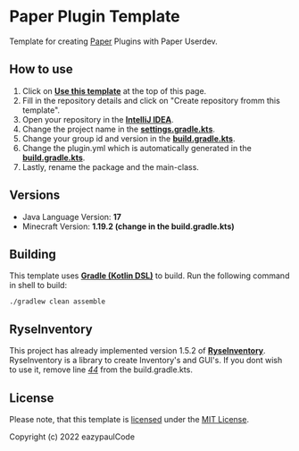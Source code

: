 # Paper Plugin Template

Template for creating [Paper](https://papermc.io) Plugins with Paper Userdev.

## How to use

1. Click on [**Use this template**](../../generate) at the top of this page.
2. Fill in the repository details and click on "Create repository fromm this template".
3. Open your repository in the [**IntelliJ IDEA**](https://www.jetbrains.com/de-de/idea/).
4. Change the project name in the [**settings.gradle.kts**](/settings.gradle.kts#L1).
5. Change your group id and version in the [**build.gradle.kts**](/build.gradle.kts#L10-L11).
6. Change the plugin.yml which is automatically generated in the [**build.gradle.kts**](/build.gradle.kts#L47-L55).
7. Lastly, rename the package and the main-class.

## Versions

- Java Language Version: **17**
- Minecraft Version: **1.19.2 (change in the build.gradle.kts)**

## Building

This template uses [**Gradle (Kotlin DSL)**](https://docs.gradle.org/current/userguide/kotlin_dsl.html) to build.
Run the following command in shell to build:
```shell
./gradlew clean assemble
```

## RyseInventory
This project has already implemented version 1.5.2 of [**RyseInventory**](https://github.com/Rysefoxx/RyseInventory).
RyseInventory is a library to create Inventory's and GUI's. If you dont wish to use it, remove line [*44*](/build.gradle.kts#L44) from the build.gradle.kts.

## License

Please note, that this template is [licensed](LICENSE) under the [MIT License](https://choosealicense.com/licenses/mit/).

Copyright (c) 2022 eazypaulCode